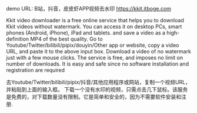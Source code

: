 demo URL:
B站，抖音，皮皮虾APP视频去水印
https://kkit.itboge.com

Kkit video downloader is a free online service that helps you to download Kkit videos without watermark. You can access it on desktop PCs, smart phones (Android, iPhone), iPad and tablets. and save a video as a high-definition MP4 of the best quality.
Go to Youtube/Twitter/bilibili/pipix/douyin/Other app or website, copy a video URL, and paste it to the above input box. Download a video of no watermark just with a few mouse clicks. The service is free, and imposes no limit on number of downloads. It is easy and safe since no software installation and registration are required

去Youtube/Twitter/bilibili/pipix/抖音/其他应用程序或网站，复制一个视频URL，并粘贴到上面的输入框。
下载一个没有水印的视频，只需点击几下鼠标。该服务是免费的，对下载数量没有限制。它是简单和安全的，因为不需要软件安装和注册.
